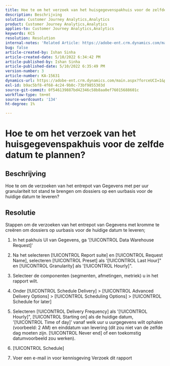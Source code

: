 ```yaml
---
title: Hoe te om het verzoek van het huisgegevenspakhuis voor de zelfde datum te plannen?
description: Beschrijving
solution: Customer Journey Analytics,Analytics
product: Customer Journey Analytics,Analytics
applies-to: Customer Journey Analytics,Analytics
keywords: KCS
resolution: Resolution
internal-notes: 'Related Article: https://adobe-ent.crm.dynamics.com/main.aspx?appid=c8f3a4cd-a068-e911-a957-000d3a34e00b&pagetype=entityrecord&etn=knowledgearticle&id=b5d08a45-cea0-ea11-a812-000d3a303484'
bug: false
article-created-by: Ishan Sinha
article-created-date: 5/10/2022 6:34:42 PM
article-published-by: Ishan Sinha
article-published-date: 5/10/2022 6:35:49 PM
version-number: 3
article-number: KA-15631
dynamics-url: https://adobe-ent.crm.dynamics.com/main.aspx?forceUCI=1&pagetype=entityrecord&etn=knowledgearticle&id=90ec1ddb-8fd0-ec11-a7b5-0022480a8753
exl-id: b9ac5bf8-4f68-4c24-9b0c-73bf9855303d
source-git-commit: 0f546139887bd42346c58b8aa0ef76015688601c
workflow-type: tm+mt
source-wordcount: '134'
ht-degree: 1%

---
```


# Hoe te om het verzoek van het huisgegevenspakhuis voor de zelfde datum te plannen?

## Beschrijving

Hoe te om de verzoeken van het entrepot van Gegevens met per uur granulariteit tot stand te brengen om dossiers op een uurbasis voor de huidige datum te leveren?

## Resolutie

Stappen om de verzoeken van het entrepot van Gegevens met kromme te creëren om dossiers op uurbasis voor de huidige datum te leveren;

1. In het pakhuis UI van Gegevens, ga &#39;[!UICONTROL Data Warehouse Request]&#39;

1. Na het selecteren [!UICONTROL Report suite] en [!UICONTROL Request Name], selecteren [!UICONTROL Preset] als &#39;[!UICONTROL Last Hour]&quot; en [!UICONTROL Granularity] als &#39;[!UICONTROL Hourly]&quot;.

1. Selecteer de componenten (segmenten, afmetingen, metriek) u in het rapport wilt.

1. Onder [!UICONTROL Schedule Delivery] > [!UICONTROL Advanced Delivery Options] > [!UICONTROL Scheduling Options] > [!UICONTROL Schedule for later]

1. Selecteren [!UICONTROL Delivery Frequency] als &#39;[!UICONTROL Hourly]&quot;, [!UICONTROL Starting on] als de huidige datum, &#39;[!UICONTROL Time of day]&#39; vanaf welk uur u uurgegevens wilt ophalen (voorbeeld: 2 AM) en einddatum van levering (dit zou niet van de zelfde dag moeten zijn. [!UICONTROL Never end] of een toekomstig datumvoorbeeld zou werken).

1. [!UICONTROL Schedule]

1. Voer een e-mail in voor kennisgeving Verzoek dit rapport
